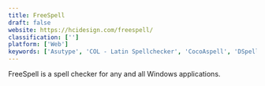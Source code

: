 ```yaml
---
title: FreeSpell
draft: false 
website: https://hcidesign.com/freespell/
classification: ['']
platform: ['Web']
keywords: ['Asutype', 'COL - Latin Spellchecker', 'CocoAspell', 'DSpellCheck', 'Enchant', 'Ginger', 'Google for Education', 'Grammarian PRO2', 'Grammarly', 'HelpScout', 'Ludwig.guru', 'ProWritingAid', 'SSuite Spell Checker', 'Speckie', 'SpellCheckPlus', 'Writefull', 'ispell', 'myspell', 'tinySpell']
---
```

FreeSpell is a spell checker for any and all Windows applications.